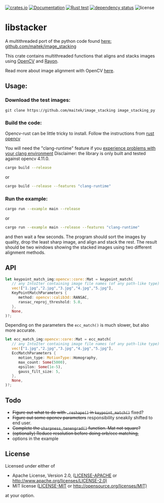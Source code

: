 [![crates.io](https://img.shields.io/crates/v/libstacker.svg)](https://crates.io/crates/libstacker)
[![Documentation](https://docs.rs/libstacker/badge.svg)](https://docs.rs/libstacker)
[![Rust test](https://github.com/eadf/libstacker.rs/actions/workflows/rust.yml/badge.svg?branch=main)](https://github.com/eadf/libstacker.rs/actions/workflows/rust.yml)
[![dependency status](https://deps.rs/crate/libstacker/0.0.8/status.svg)](https://deps.rs/crate/libstacker/0.0.8)
![license](https://img.shields.io/crates/l/libstacker)

# libstacker
A multithreaded port of the python code found [here: github.com/maitek/image_stacking](https://github.com/maitek/image_stacking) 

This crate contains multithreaded functions that aligns and stacks images using [OpenCV](https://crates.io/crates/opencv) and [Rayon](https://crates.io/crates/rayon).

Read more about image alignment with OpenCV [here](https://learnopencv.com/image-alignment-ecc-in-opencv-c-python).

## Usage:
### Download the test images:

```git clone https://github.com/maitek/image_stacking image_stacking_py```

### Build the code:
Opencv-rust can be little tricky to install. Follow the instructions from [rust opencv](https://crates.io/crates/opencv)

You will need the "clang-runtime" feature if you <a href="https://github.com/twistedfall/opencv-rust#Troubleshooting">experience problems with your clang environment</a>
Disclaimer: the library is only built and tested against opencv 4.11.0.

```bash
cargo build --release
```

or

```bash
cargo build --release --features "clang-runtime"
```

### Run the example:

```bash
cargo run --example main --release
```

or

```bash
cargo run --example main --release --features "clang-runtime"
```

and then wait a few seconds. The program should sort the images by quality, drop the least sharp image, and align and stack the rest. 
The result should be two windows showing the stacked images using two different alignment methods.

## API
```rust
let keypoint_match_img:opencv::core::Mat = keypoint_match(
   // any IntoIter containing image file names (of any path-like type)
   vec!["1.jpg","2.jpg","3.jpg","4.jpg","5.jpg"],
   KeyPointMatchParameters {
      method: opencv::calib3d::RANSAC,
      ransac_reproj_threshold: 5.0,
   },
   None,
)?;
```

Depending on the parameters the `ecc_match()` is much slower, but also more accurate. 
```rust
let ecc_match_img:opencv::core::Mat = ecc_match(
   // any IntoIter containing image file names (of any path-like type)
   vec!["1.jpg","2.jpg","3.jpg","4.jpg","5.jpg"],
   EccMatchParameters {
      motion_type: MotionType::Homography,
      max_count: Some(5000),
      epsilon: Some(1e-5),
      gauss_filt_size: 5,
   },
   None,
)?;
```

## Todo

* ~~Figure out what to do with `.reshape()` in `keypoint_match()`~~ fixed?
* ~~Figure out some opencv parameters~~ responsibility sneakily shifted to end user.
* ~~Complete the `sharpness_tenengrad()` function. Mat not square?~~
* ~~(optionally) Reduce resolution before doing orb/ecc matching,~~
* options in the example

## License

Licensed under either of

* Apache License, Version 2.0, ([LICENSE-APACHE](LICENSE-APACHE) or <http://www.apache.org/licenses/LICENSE-2.0)>
* MIT license ([LICENSE-MIT](LICENSE-MIT) or <http://opensource.org/licenses/MIT)>

at your option.
